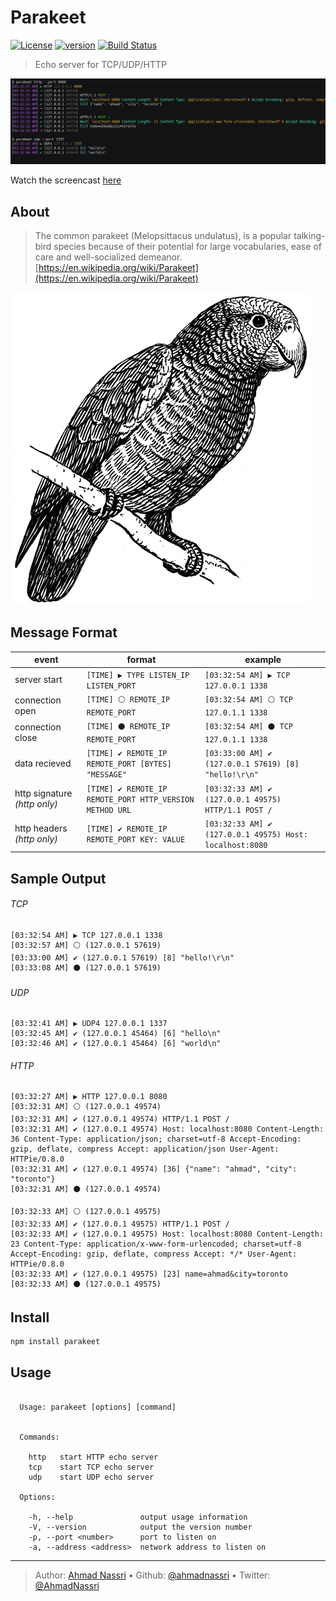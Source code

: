 # Parakeet

[![License][license-image]][license-url] [![version][npm-image]][npm-url] [![Build Status][circle-image]][circle-url]

> Echo server for TCP/UDP/HTTP

![screenshot](screenshot.png)

Watch the screencast [here](https://asciinema.org/a/37456)

## About

> The common parakeet (Melopsittacus undulatus), is a popular talking-bird species because of their potential for large vocabularies, ease of care and well-socialized demeanor.
> [https://en.wikipedia.org/wiki/Parakeet](https://en.wikipedia.org/wiki/Parakeet)

![parakeet](parakeet.png)

## Message Format

| event                        | format                                                   | example                                                  |
| ---------------------------- | -------------------------------------------------------- | -------------------------------------------------------- |
| server start                 | `[TIME] ▶️ TYPE LISTEN_IP LISTEN_PORT`                   | `[03:32:54 AM] ▶️ TCP 127.0.0.1 1338`                    |
| connection open              | `[TIME] ⚪ REMOTE_IP REMOTE_PORT`                         | `[03:32:54 AM] ⚪️ TCP 127.0.1.1 1338`                    |
| connection close             | `[TIME] ⚫️️ REMOTE_IP REMOTE_PORT`                       | `[03:32:54 AM] ⚫️️️ TCP 127.0.1.1 1338`                  |
| data recieved                | `[TIME] ✔ REMOTE_IP REMOTE_PORT [BYTES] "MESSAGE"`       | `[03:33:00 AM] ✔ (127.0.0.1 57619) [8] "hello!\r\n"`     |
| http signature _(http only)_ | `[TIME] ✔ REMOTE_IP REMOTE_PORT HTTP_VERSION METHOD URL` | `[03:32:33 AM] ✔ (127.0.0.1 49575) HTTP/1.1 POST /`      |
| http headers _(http only)_   | `[TIME] ✔ REMOTE_IP REMOTE_PORT KEY: VALUE`              | `[03:32:33 AM] ✔ (127.0.0.1 49575) Host: localhost:8080` |

## Sample Output

###### TCP

```plain
[03:32:54 AM] ▶️ TCP 127.0.0.1 1338
[03:32:57 AM] ⚪ (127.0.0.1 57619)
[03:33:00 AM] ✔ (127.0.0.1 57619) [8] "hello!\r\n"
[03:33:08 AM] ⚫️️️ (127.0.0.1 57619)
```

###### UDP

```plain
[03:32:41 AM] ▶️ UDP4 127.0.0.1 1337
[03:32:45 AM] ✔ (127.0.0.1 45464) [6] "hello\n"
[03:32:46 AM] ✔ (127.0.0.1 45464) [6] "world\n"
```

###### HTTP

```plain
[03:32:27 AM] ▶️ HTTP 127.0.0.1 8080
[03:32:31 AM] ⚪ (127.0.0.1 49574)
[03:32:31 AM] ✔ (127.0.0.1 49574) HTTP/1.1 POST /
[03:32:31 AM] ✔ (127.0.0.1 49574) Host: localhost:8080 Content-Length: 36 Content-Type: application/json; charset=utf-8 Accept-Encoding: gzip, deflate, compress Accept: application/json User-Agent: HTTPie/0.8.0
[03:32:31 AM] ✔ (127.0.0.1 49574) [36] {"name": "ahmad", "city": "toronto"}
[03:32:31 AM] ⚫️️️ (127.0.0.1 49574)

[03:32:33 AM] ⚪ (127.0.0.1 49575)
[03:32:33 AM] ✔ (127.0.0.1 49575) HTTP/1.1 POST /
[03:32:33 AM] ✔ (127.0.0.1 49575) Host: localhost:8080 Content-Length: 23 Content-Type: application/x-www-form-urlencoded; charset=utf-8 Accept-Encoding: gzip, deflate, compress Accept: */* User-Agent: HTTPie/0.8.0
[03:32:33 AM] ✔ (127.0.0.1 49575) [23] name=ahmad&city=toronto
[03:32:33 AM] ⚫️️️ (127.0.0.1 49575)
```

## Install

```bash
npm install parakeet
```

## Usage

```plain

  Usage: parakeet [options] [command]


  Commands:

    http   start HTTP echo server
    tcp    start TCP echo server
    udp    start UDP echo server

  Options:

    -h, --help               output usage information
    -V, --version            output the version number
    -p, --port <number>      port to listen on
    -a, --address <address>  network address to listen on

```

---
> Author: [Ahmad Nassri](https://www.ahmadnassri.com/) &bull; 
> Github: [@ahmadnassri](https://github.com/ahmadnassri) &bull; 
> Twitter: [@AhmadNassri](https://twitter.com/AhmadNassri)

[license-url]: LICENSE
[license-image]: https://img.shields.io/github/license/ahmadnassri/parakeet.svg?style=for-the-badge&logo=circleci

[circle-url]: https://circleci.com/gh/ahmadnassri/workflows/parakeet
[circle-image]: https://img.shields.io/circleci/project/github/ahmadnassri/parakeet/master.svg?style=for-the-badge&logo=circleci

[npm-url]: https://www.npmjs.com/package/parakeet
[npm-image]: https://img.shields.io/npm/v/parakeet.svg?style=for-the-badge&logo=npm
